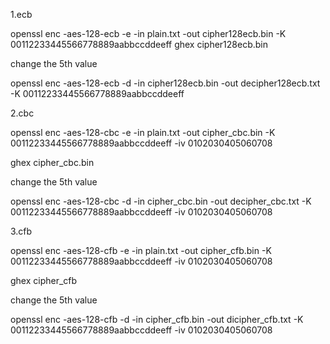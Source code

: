 
1.ecb

openssl enc -aes-128-ecb -e -in plain.txt -out cipher128ecb.bin -K 00112233445566778889aabbccddeeff
ghex cipher128ecb.bin

change the 5th value

openssl enc -aes-128-ecb -d -in cipher128ecb.bin -out decipher128ecb.txt -K 00112233445566778889aabbccddeeff

2.cbc

openssl enc -aes-128-cbc -e -in plain.txt -out cipher_cbc.bin -K 00112233445566778889aabbccddeeff -iv 0102030405060708

ghex cipher_cbc.bin

change the 5th value

openssl enc -aes-128-cbc -d -in cipher_cbc.bin -out decipher_cbc.txt -K 00112233445566778889aabbccddeeff -iv 0102030405060708

3.cfb

openssl enc -aes-128-cfb -e -in plain.txt -out cipher_cfb.bin -K 00112233445566778889aabbccddeeff -iv 0102030405060708

ghex cipher_cfb

change the 5th value

openssl enc -aes-128-cfb -d -in cipher_cfb.bin -out dicipher_cfb.txt -K 00112233445566778889aabbccddeeff -iv 0102030405060708
